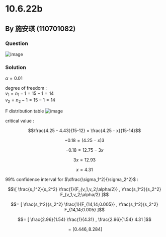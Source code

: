 # 10.6.22b

## By 施安琪 (110701082)

### Question
![image](https://github.com/HWTeng-Course/202402-Statistics/assets/162141633/f2366ba8-123a-4ab3-a1fb-a6fd7a92d6ec)

### Solution
$\alpha = 0.01$

degree of freedom :\
$v_1 = n_1 - 1 = 15 -1 = 14$\
$v_2 = n_2 - 1 = 15 -1 = 14$

F distribution table
![image](https://github.com/HWTeng-Course/202402-Statistics/assets/162141633/4b3c28f3-3558-4127-9c26-036bde848364)

critical value :

$$\frac{4.25 - 4.43}{15-12} = \frac{4.25 - x}{15-14}$$

$$- 0.18 = (4.25 - x)3$$

$$- 0.18 = 12.75 - 3x$$

$$3x = 12.93$$

$$x = 4.31$$

99% confidence interval for $\dfrac{\sigma_1^2}{\sigma_2^2}$ :

$$\[ \frac{s_1^2}{s_2^2} \frac{1}{F_{v_1,v_2;\alpha/2}} , \frac{s_1^2}{s_2^2} F_{v_1,v_2;\alpha/2} ]$$

$$= [ \frac{s_1^2}{s_2^2} \frac{1}{F_{14,14;0.005}} , \frac{s_1^2}{s_2^2} F_{14,14;0.005} ]$$

$$= [ \frac{2.96}{1.54} \frac{1}{4.31} , \frac{2.96}{1.54} 4.31 ]$$ 

$$= [ 0.446 , 8.284 ]$$


